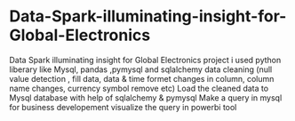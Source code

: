# Data-Spark-illuminating-insight-for-Global-Electronics
Data Spark illuminating insight for Global Electronics project i used python liberary like Mysql, pandas ,pymysql and sqlalchemy
data cleaning (null value detection , fill data, data & time formet changes in column, column name changes, currency symbol remove etc)
Load the cleaned data to Mysql database with help of sqlalchemy & pymysql
Make a query in mysql for business developement 
visualize the query in powerbi tool
